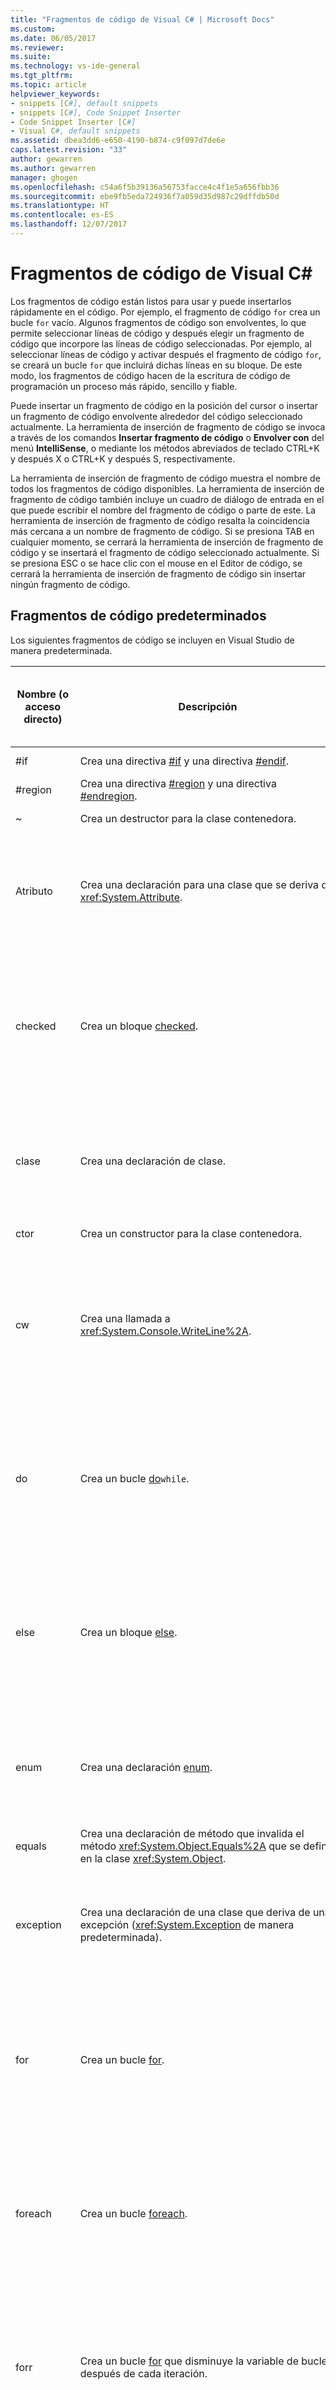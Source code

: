 ```yaml
---
title: "Fragmentos de código de Visual C# | Microsoft Docs"
ms.custom: 
ms.date: 06/05/2017
ms.reviewer: 
ms.suite: 
ms.technology: vs-ide-general
ms.tgt_pltfrm: 
ms.topic: article
helpviewer_keywords:
- snippets [C#], default snippets
- snippets [C#], Code Snippet Inserter
- Code Snippet Inserter [C#]
- Visual C#, default snippets
ms.assetid: dbea3dd6-e650-4190-b874-c9f097d7de6e
caps.latest.revision: "33"
author: gewarren
ms.author: gewarren
manager: ghogen
ms.openlocfilehash: c54a6f5b39136a56753facce4c4f1e5a656fbb36
ms.sourcegitcommit: ebe9fb5eda724936f7a059d35d987c29dffdb50d
ms.translationtype: HT
ms.contentlocale: es-ES
ms.lasthandoff: 12/07/2017
---
```

# <a name="visual-c-code-snippets"></a>Fragmentos de código de Visual C#
Los fragmentos de código están listos para usar y puede insertarlos rápidamente en el código. Por ejemplo, el fragmento de código `for` crea un bucle `for` vacío. Algunos fragmentos de código son envolventes, lo que permite seleccionar líneas de código y después elegir un fragmento de código que incorpore las líneas de código seleccionadas. Por ejemplo, al seleccionar líneas de código y activar después el fragmento de código `for`, se creará un bucle `for` que incluirá dichas líneas en su bloque. De este modo, los fragmentos de código hacen de la escritura de código de programación un proceso más rápido, sencillo y fiable.  

 Puede insertar un fragmento de código en la posición del cursor o insertar un fragmento de código envolvente alrededor del código seleccionado actualmente. La herramienta de inserción de fragmento de código se invoca a través de los comandos **Insertar fragmento de código** o **Envolver con** del menú **IntelliSense**, o mediante los métodos abreviados de teclado CTRL+K y después X o CTRL+K y después S, respectivamente.  

 La herramienta de inserción de fragmento de código muestra el nombre de todos los fragmentos de código disponibles. La herramienta de inserción de fragmento de código también incluye un cuadro de diálogo de entrada en el que puede escribir el nombre del fragmento de código o parte de este. La herramienta de inserción de fragmento de código resalta la coincidencia más cercana a un nombre de fragmento de código. Si se presiona TAB en cualquier momento, se cerrará la herramienta de inserción de fragmento de código y se insertará el fragmento de código seleccionado actualmente. Si se presiona ESC o se hace clic con el mouse en el Editor de código, se cerrará la herramienta de inserción de fragmento de código sin insertar ningún fragmento de código.  

## <a name="default-code-snippets"></a>Fragmentos de código predeterminados  
 Los siguientes fragmentos de código se incluyen en Visual Studio de manera predeterminada.  

|Nombre (o acceso directo)|Descripción|Ubicaciones válidas donde se puede insertar el fragmento|  
|--------------------------|-----------------|---------------------------------------|  
|#if|Crea una directiva [#if](/dotnet/csharp/language-reference/preprocessor-directives/preprocessor-if) y una directiva [#endif](/dotnet/csharp/language-reference/preprocessor-directives/preprocessor-endif).|En cualquier lugar.|  
|#region|Crea una directiva [#region](/dotnet/csharp/language-reference/preprocessor-directives/preprocessor-region) y una directiva [#endregion](/dotnet/csharp/language-reference/preprocessor-directives/preprocessor-endregion).|En cualquier lugar.|  
|~|Crea un destructor para la clase contenedora.|Dentro de una clase.|  
|Atributo|Crea una declaración para una clase que se deriva de <xref:System.Attribute>.|Dentro de un espacio de nombres (incluido el espacio de nombres global), una clase o un struct.|  
|checked|Crea un bloque [checked](/dotnet/csharp/language-reference/keywords/checked).|Dentro de un método, un indexador, un descriptor de acceso a propiedad o un descriptor de acceso a evento.|  
|clase|Crea una declaración de clase.|Dentro de un espacio de nombres (incluido el espacio de nombres global), una clase o un struct.|  
|ctor|Crea un constructor para la clase contenedora.|Dentro de una clase.|  
|cw|Crea una llamada a <xref:System.Console.WriteLine%2A>.|Dentro de un método, un indexador, un descriptor de acceso a propiedad o un descriptor de acceso a evento.|  
|do|Crea un bucle [do](/dotnet/csharp/language-reference/keywords/do)`while`.|Dentro de un método, un indexador, un descriptor de acceso a propiedad o un descriptor de acceso a evento.|  
|else|Crea un bloque [else](/dotnet/csharp/language-reference/keywords/if-else).|Dentro de un método, un indexador, un descriptor de acceso a propiedad o un descriptor de acceso a evento.|  
|enum|Crea una declaración [enum](/dotnet/csharp/language-reference/keywords/enum).|Dentro de un espacio de nombres (incluido el espacio de nombres global), una clase o un struct.|  
|equals|Crea una declaración de método que invalida el método <xref:System.Object.Equals%2A> que se define en la clase <xref:System.Object>.|Dentro de una clase o un struct.|  
|exception|Crea una declaración de una clase que deriva de una excepción (<xref:System.Exception> de manera predeterminada).|Dentro de un espacio de nombres (incluido el espacio de nombres global), una clase o un struct.|  
|for|Crea un bucle [for](/dotnet/csharp/language-reference/keywords/for).|Dentro de un método, un indexador, un descriptor de acceso a propiedad o un descriptor de acceso a evento.|  
|foreach|Crea un bucle [foreach](/dotnet/csharp/language-reference/keywords/foreach-in).|Dentro de un método, un indexador, un descriptor de acceso a propiedad o un descriptor de acceso a evento.|  
|forr|Crea un bucle [for](/dotnet/csharp/language-reference/keywords/for) que disminuye la variable de bucle después de cada iteración.|Dentro de un método, un indexador, un descriptor de acceso a propiedad o un descriptor de acceso a evento.|  
|if|Crea un bloque [if](/dotnet/csharp/language-reference/keywords/if-else).|Dentro de un método, un indexador, un descriptor de acceso a propiedad o un descriptor de acceso a evento.|  
|indizador|Crea una declaración de indexador.|Dentro de una clase o un struct.|  
|interfaz|Crea una declaración [interface](/dotnet/csharp/language-reference/keywords/interface).|Dentro de un espacio de nombres (incluido el espacio de nombres global), una clase o un struct.|  
|invoke|Crea un bloque que invoca un evento de manera segura.|Dentro de un método, un indexador, un descriptor de acceso a propiedad o un descriptor de acceso a evento.|  
|iterator|Crea un iterador.|Dentro de una clase o un struct.|  
|iterindex|Crea un par de iterador e indexador "con nombre" mediante una clase anidada.|Dentro de una clase o un struct.|  
|bloquear|Crea un bloque [lock](/dotnet/csharp/language-reference/keywords/lock-statement).|Dentro de un método, un indexador, un descriptor de acceso a propiedad o un descriptor de acceso a evento.|  
|mbox|Crea una llamada a <xref:System.Windows.Forms.MessageBox.Show%2A?displayProperty=fullName>. Puede que tenga que agregar una referencia a System.Windows.Forms.dll.|Dentro de un método, un indexador, un descriptor de acceso a propiedad o un descriptor de acceso a evento.|  
|namespace|Crea una declaración [namespace](/dotnet/csharp/language-reference/keywords/namespace).|Dentro de un espacio de nombres (incluido el espacio de nombres global).|  
|prop|Crea una declaración de [propiedad autoimplementada](/dotnet/csharp/programming-guide/classes-and-structs/auto-implemented-properties).|Dentro de una clase o un struct.|  
|propfull|Crea una declaración de propiedad con descriptores de acceso `get` y `set`.|Dentro de una clase o un struct.|  
|propg|Crea una [propiedad autoimplementada](/dotnet/csharp/programming-guide/classes-and-structs/auto-implemented-properties) de solo lectura con un descriptor de acceso `set` privado.|Dentro de una clase o un struct.|  
|sim|Crea una declaración de método Main [static](/dotnet/csharp/language-reference/keywords/static) [int](/dotnet/csharp/language-reference/keywords/int).|Dentro de una clase o un struct.|  
|struct|Crea una declaración [struct](/dotnet/csharp/language-reference/keywords/struct).|Dentro de un espacio de nombres (incluido el espacio de nombres global), una clase o un struct.|  
|svm|Crea una declaración de método Main [static](/dotnet/csharp/language-reference/keywords/static) [void](/dotnet/csharp/language-reference/keywords/void).|Dentro de una clase o un struct.|  
|switch|Crea un bloque [switch](/dotnet/csharp/language-reference/keywords/switch).|Dentro de un método, un indexador, un descriptor de acceso a propiedad o un descriptor de acceso a evento.|  
|try|Crea un bloque [try-catch](/dotnet/csharp/language-reference/keywords/try-catch).|Dentro de un método, un indexador, un descriptor de acceso a propiedad o un descriptor de acceso a evento.|  
|tryf|Crea un bloque [try-finally](/dotnet/csharp/language-reference/keywords/try-finally).|Dentro de un método, un indexador, un descriptor de acceso a propiedad o un descriptor de acceso a evento.|  
|unchecked|Crea un bloque [unchecked](/dotnet/csharp/language-reference/keywords/unchecked).|Dentro de un método, un indexador, un descriptor de acceso a propiedad o un descriptor de acceso a evento.|  
|unsafe|Crea un bloque [unsafe](/dotnet/csharp/language-reference/keywords/unsafe).|Dentro de un método, un indexador, un descriptor de acceso a propiedad o un descriptor de acceso a evento.|  
|utilizar|Crea una directiva [using](/dotnet/csharp/language-reference/keywords/using-directive).|Dentro de un espacio de nombres (incluido el espacio de nombres global).|  
|while|Crea un bucle [while](/dotnet/csharp/language-reference/keywords/while).|Dentro de un método, un indexador, un descriptor de acceso a propiedad o un descriptor de acceso a evento.|  

## <a name="see-also"></a>Vea también  
 [Funciones de los fragmentos de código](../ide/code-snippet-functions.md)   
 [Fragmentos de código](../ide/code-snippets.md)   
 [Parámetros de plantilla](../ide/template-parameters.md)   
 [Cómo: Usar fragmentos de código envolventes](../ide/how-to-use-surround-with-code-snippets.md)   
